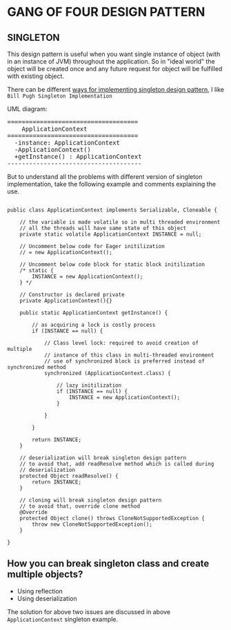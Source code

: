 # GANG OF FOUR DESIGN PATTERN

## SINGLETON
This design pattern is useful when you want single instance of object (with in an instance of JVM)  throughout the application. So in "ideal world" the object will be created once and any future request for object will be fulfilled with existing object.

There can be different [ways for implementing singleton design pattern](https://www.journaldev.com/1377/java-singleton-design-pattern-best-practices-examples), I like `Bill Pugh Singleton Implementation`

UML diagram:
<pre>
====================================
	ApplicationContext
====================================
  -instance: ApplicationContext
  -ApplicationContext()
  +getInstance() : ApplicationContext
-------------------------------------
</pre>

But to understand all the problems with different version of singleton implementation, take the following example and comments explaining the use.

```

public class ApplicationContext implements Serializable, Cloneable {
	
	// the variable is made volatile so in multi threaded environment
	// all the threads will have same state of this object
	private static volatile ApplicationContext INSTANCE = null;
	
	// Uncomment below code for Eager initilization
	// = new ApplicationContext();
	
	// Uncomment below code block for static block initilization
	/* static {
		INSTANCE = new ApplicationContext();
	} */
	
	// Constructor is declared private
	private ApplicationContext(){}
	
	public static ApplicationContext getInstance() {
		
		// as acquiring a lock is costly process 
		if (INSTANCE == null) {
			
			// Class level lock: required to avoid creation of multiple
			// instance of this class in multi-threaded environment
			// use of synchronized block is preferred instead of synchronized method
			synchronized (ApplicationContext.class) {
				
				// lazy initilization
				if (INSTANCE == null) {
					INSTANCE = new ApplicationContext();
				}
				
			}
			
		}
		
		return INSTANCE;
	}
	
	// deserialization will break singleton design pattern
	// to avoid that, add readResolve method which is called during
	// deserialization
	protected Object readResolve() {
		return INSTANCE;
	}
	
	// cloning will break singleton design pattern
	// to avoid that, override clone method
	@Override
	protected Object clone() throws CloneNotSupportedException {
		throw new CloneNotSupportedException();
	}
	
}

```


  
## How you can break singleton class and create multiple objects?

- Using reflection
- Using deserialization

The solution for above two issues are discussed in above `ApplicationContext` singleton example.
